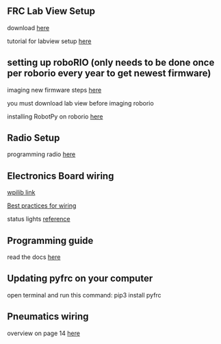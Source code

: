 ## FRC Lab View Setup
download [here](http://www.ni.com/download/first-robotics-software-2017/7904/en/)

tutorial for labview setup [here](https://wpilib.screenstepslive.com/s/currentCS/m/java/l/1027504-installing-the-frc-update-suite-all-languages)

## setting up roboRIO (only needs to be done once per roborio every year to get newest firmware)
imaging new firmware steps [here](https://wpilib.screenstepslive.com/s/currentCS/m/getting_started/l/1009233-imaging-your-roborio)

you must download lab view before imaging roborio

installing RobotPy on roborio [here](https://robotpy.readthedocs.io/en/stable/install/robot.html#install-robotpy)

## Radio Setup
programming radio [here](https://wpilib.screenstepslive.com/s/currentCS/m/getting_started/l/144986-programming-your-radio)

## Electronics Board wiring
[wpilib link](https://wpilib.screenstepslive.com/s/currentCS/m/cs_hardware/l/144971-wiring-the-frc-control-system)

[Best practices for wiring](https://wpilib.screenstepslive.com/s/currentCS/m/cs_hardware/l/826661-wiring-best-practices)

status lights [reference](https://wpilib.screenstepslive.com/s/currentCS/m/cs_hardware/l/144972-status-light-quick-reference)

## Programming guide
read the docs [here](https://robotpy.readthedocs.io/en/stable/getting_started.html)

## Updating pyfrc on your computer
open terminal and run this command: pip3 install pyfrc

## Pneumatics wiring
overview on page 14 [here](https://firstfrc.blob.core.windows.net/frc2017/pneumatics-manual.pdf)
